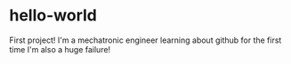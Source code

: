 # hello-world
First project!
I'm a mechatronic engineer learning about github for the first time
I'm also a huge failure!
